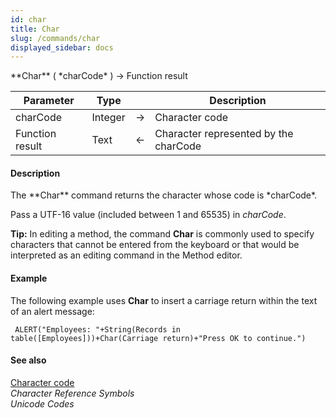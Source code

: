 ```yaml
---
id: char
title: Char
slug: /commands/char
displayed_sidebar: docs
---
```


<!--REF #_command_.Char.Syntax-->**Char** ( *charCode* ) -> Function result<!-- END REF-->
<!--REF #_command_.Char.Params-->
| Parameter | Type |  | Description |
| --- | --- | --- | --- |
| charCode | Integer | &#8594;  | Character code |
| Function result | Text | &#8592; | Character represented by the charCode |

<!-- END REF-->

#### Description 

<!--REF #_command_.Char.Summary-->The **Char** command returns the character whose code is *charCode*.<!-- END REF-->

Pass a UTF-16 value (included between 1 and 65535) in *charCode*.

**Tip:** In editing a method, the command **Char** is commonly used to specify characters that cannot be entered from the keyboard or that would be interpreted as an editing command in the Method editor.

#### Example 

The following example uses **Char** to insert a carriage return within the text of an alert message:

```4d
 ALERT("Employees: "+String(Records in table([Employees]))+Char(Carriage return)+"Press OK to continue.")
```

#### See also 

[Character code](character-code.md)  
*Character Reference Symbols*  
*Unicode Codes*  